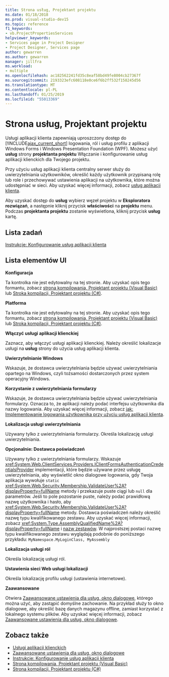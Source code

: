 ```yaml
---
title: Strona usług, Projektant projektu
ms.date: 01/18/2018
ms.prod: visual-studio-dev15
ms.topic: reference
f1_keywords:
- vb.ProjectPropertiesServices
helpviewer_keywords:
- Services page in Project Designer
- Project Designer, Services page
author: gewarren
ms.author: gewarren
manager: jillfra
ms.workload:
- multiple
ms.openlocfilehash: ac182562241fd35c8eaf58bd49fe8004cb27367f
ms.sourcegitcommit: 2193323efc608118e0ce6f6b2ff532f158245d56
ms.translationtype: MT
ms.contentlocale: pl-PL
ms.lasthandoff: 01/25/2019
ms.locfileid: "55013369"
---
```

# <a name="services-page-project-designer"></a>Strona usług, Projektant projektu

Usługi aplikacji klienta zapewniają uproszczony dostęp do [!INCLUDE[ajax_current_short](../../ide/reference/includes/ajax_current_short_md.md)] logowania, ról i usług profilu z aplikacji Windows Forms i Windows Presentation Foundation (WPF). Możesz użyć **usług** strony **projektanta projektu** Włączanie i konfigurowanie usług aplikacji klienckich dla Twojego projektu.

Przy użyciu usług aplikacji klienta centralny serwer służy do uwierzytelniania użytkowników, określić każdy użytkownik przypisaną rolę lub role i przechowywać ustawienia aplikacji na użytkownika, które można udostępniać w sieci. Aby uzyskać więcej informacji, zobacz [usług aplikacji klienta](/dotnet/framework/common-client-technologies/client-application-services).

Aby uzyskać dostęp do **usług** wybierz węzeł projektu w **Eksploratora rozwiązań**, a następnie kliknij przycisk **właściwości** na **projektu** menu. Podczas **projektanta projektu** zostanie wyświetlona, kliknij przycisk **usług** kartę.

## <a name="task-list"></a>Lista zadań

[Instrukcje: Konfigurowanie usług aplikacji klienta](/dotnet/framework/common-client-technologies/how-to-configure-client-application-services)

## <a name="uielement-list"></a>Lista elementów UI

 **Konfiguracja**

 Ta kontrolka nie jest edytowalny na tej stronie. Aby uzyskać opis tego formantu, zobacz [strona kompilowania, Projektant projektu (Visual Basic)](../../ide/reference/compile-page-project-designer-visual-basic.md) lub [Stroka kompilacji, Projektant projektu (C#)](../../ide/reference/build-page-project-designer-csharp.md).

 **Platforma**

 Ta kontrolka nie jest edytowalny na tej stronie. Aby uzyskać opis tego formantu, zobacz [strona kompilowania, Projektant projektu (Visual Basic)](../../ide/reference/compile-page-project-designer-visual-basic.md) lub [Stroka kompilacji, Projektant projektu (C#)](../../ide/reference/build-page-project-designer-csharp.md).

 **Włączyć usługi aplikacji klienckiej**

 Zaznacz, aby włączyć usługi aplikacji klienckiej. Należy określić lokalizacje usługi na **usług** strony do użycia usług aplikacji klienta.

 **Uwierzytelnianie Windows**

 Wskazuje, że dostawca uwierzytelniania będzie używać uwierzytelniania opartego na Windows, czyli tożsamości dostarczonych przez system operacyjny Windows.

 **Korzystanie z uwierzytelniania formularzy**

 Wskazuje, że dostawca uwierzytelniania będzie używać uwierzytelniania formularzy. Oznacza to, że aplikacji należy podać interfejsu użytkownika dla nazwy logowania. Aby uzyskać więcej informacji, zobacz [jak: Implementowanie logowania użytkownika przy użyciu usług aplikacji klienta](/dotnet/framework/common-client-technologies/how-to-implement-user-login-with-client-application-services).

 **Lokalizacja usługi uwierzytelniania**

 Używany tylko z uwierzytelniania formularzy. Określa lokalizację usługi uwierzytelniania.

 **Opcjonalnie: Dostawca poświadczeń**

 Używany tylko z uwierzytelniania formularzy. Wskazuje <xref:System.Web.ClientServices.Providers.IClientFormsAuthenticationCredentialsProvider> implementacji, które będzie używane przez usługę uwierzytelniania, aby wyświetlić okno dialogowe logowania, gdy Twoja aplikacja wywołuje `static` <xref:System.Web.Security.Membership.ValidateUser%2A?displayProperty=fullName> metody i przekazuje puste ciągi lub `null` dla parametrów. Jeśli to pole pozostanie puste, należy podać prawidłową nazwę użytkownika i hasło, aby <xref:System.Web.Security.Membership.ValidateUser%2A?displayProperty=fullName> metody. Dostawca poświadczeń należy określić nazwę typu kwalifikowanego zestawu. Aby uzyskać więcej informacji, zobacz <xref:System.Type.AssemblyQualifiedName%2A?displayProperty=fullName> i [nazw zestawów](/dotnet/framework/app-domains/assembly-names). W najprostszej postaci nazwę typu kwalifikowanego zestawu wyglądają podobnie do poniższego przykładu: `MyNamespace.MyLoginClass, MyAssembly`

 **Lokalizacja usługi ról**

 Określa lokalizację usługi ról.

 **Ustawienia sieci Web usługi lokalizacji**

 Określa lokalizację profilu usługi (ustawienia internetowe).

 **Zaawansowane**

 Otwiera [Zaawansowane ustawienia dla usług, okno dialogowe](../../ide/reference/advanced-settings-for-services-dialog-box.md), którego można użyć, aby zastąpić domyślne zachowanie. Na przykład służy to okno dialogowe, aby określić bazę danych magazynu offline, zamiast korzystać z lokalnego systemu plików. Aby uzyskać więcej informacji, zobacz [Zaawansowane ustawienia dla usług, okno dialogowe](../../ide/reference/advanced-settings-for-services-dialog-box.md).

## <a name="see-also"></a>Zobacz także

- [Usługi aplikacji klienckich](/dotnet/framework/common-client-technologies/client-application-services)
- [Zaawansowane ustawienia dla usług, okno dialogowe](../../ide/reference/advanced-settings-for-services-dialog-box.md)
- [Instrukcje: Konfigurowanie usług aplikacji klienta](/dotnet/framework/common-client-technologies/how-to-configure-client-application-services)
- [Strona kompilowania, Projektant projektu (Visual Basic)](../../ide/reference/compile-page-project-designer-visual-basic.md)
- [Strona kompilacji, Projektant projektu (C#)](../../ide/reference/build-page-project-designer-csharp.md)

